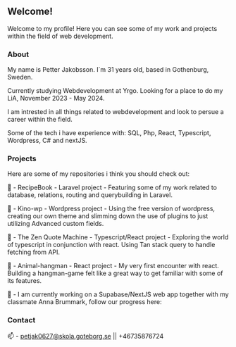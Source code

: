 ## Welcome!

Welcome to my profile! Here you can see some of my work and projects within the field of web development. 

### About

My name is Petter Jakobsson. I´m 31 years old, based in Gothenburg, Sweden. 

Currently studying Webdevelopment at Yrgo. Looking for a place to do my LiA, November 2023 - May 2024.

I am intrested in all things related to webdevelopment and look to persue a career within the field. 

Some of the tech i have experience with: SQL, Php, React, Typescript, Wordpress, C# and nextJS.

### Projects

Here are some of my repositories i think you should check out: 

🌱  - RecipeBook - Laravel project - Featuring some of my work related to database, relations, routing and querybuilding in Laravel.

🌱  - Kino-wp - Wordpress project - Using the free version of wordpress, creating our own theme and slimming down the use of plugins to just utilizing Advanced custom fields. 

🌱  - The Zen Quote Machine - Typescript/React project - Exploring the world of typescript in conjunction with react. Using Tan stack query to handle fetching from API. 

🌱  - Animal-hangman - React project - My very first encounter with react. Building a hangman-game felt like a great way to get familiar with some of its features. 

🔭 - I am currently working on a Supabase/NextJS web app together with my classmate Anna Brummark, follow our progress here:  

### Contact

📫 - petjak0627@skola.goteborg.se || +46735876724



<!--
**jaken92/jaken92** is a ✨ _special_ ✨ repository because its `README.md` (this file) appears on your GitHub profile.

![image of me coding](https://media.giphy.com/media/MdA16VIoXKKxNE8Stk/giphy.gif)

Here are some ideas to get you started:

- 🔭 I’m currently working on ...
- 🌱 I’m currently learning ...
- 👯 I’m looking to collaborate on ...
- 🤔 I’m looking for help with ...
- 💬 Ask me about ...
- 📫 How to reach me: ...
- 😄 Pronouns: ...
- ⚡ Fun fact: ...
-->
